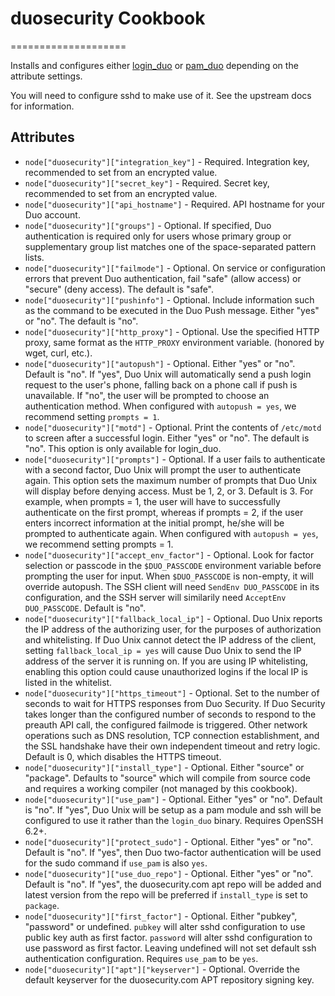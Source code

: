 # duosecurity Cookbook
====================

Installs and configures either
[login_duo](https://duo.com/docs/loginunix) or
[pam_duo](https://duo.com/docs/duounix) depending on the attribute
settings.

You will need to configure sshd to make use of it. See the upstream
docs for information.

## Attributes

- `node["duosecurity"]["integration_key"]` - Required. Integration key, recommended to set from an encrypted value.
- `node["duosecurity"]["secret_key"]` - Required. Secret key, recommended to set from an encrypted value.
- `node["duosecurity"]["api_hostname"]` - Required. API hostname for your Duo account.
- `node["duosecurity"]["groups"]` - Optional. If specified, Duo authentication is required only for users whose primary group or supplementary group list matches one of the space-separated pattern lists.
- `node["duosecurity"]["failmode"]` - Optional. On service or configuration errors that prevent Duo authentication, fail "safe" (allow access) or "secure" (deny access). The default is "safe".
- `node["duosecurity"]["pushinfo"]` - Optional. Include information such as the command to be executed in the Duo Push message. Either "yes" or "no". The default is "no".
- `node["duosecurity"]["http_proxy"]` - Optional. Use the specified HTTP proxy, same format as the `HTTP_PROXY` environment variable. (honored by wget, curl, etc.).
- `node["duosecurity"]["autopush"]` - Optional. Either "yes" or "no". Default is "no". If "yes", Duo Unix will automatically send a push login request to the user's phone, falling back on a phone call if push is unavailable. If "no", the user will be prompted to choose an authentication method. When configured with `autopush = yes`, we recommend setting `prompts = 1`.
- `node["duosecurity"]["motd"]` - Optional. Print the contents of `/etc/motd` to screen after a successful login. Either "yes" or "no". The default is "no". This option is only available for login_duo.
- `node["duosecurity"]["prompts"]` - Optional. If a user fails to authenticate with a second factor, Duo Unix will prompt the user to authenticate again. This option sets the maximum number of prompts that Duo Unix will display before denying access. Must be 1, 2, or 3. Default is 3. For example, when prompts = 1, the user will have to successfully authenticate on the first prompt, whereas if prompts = 2, if the user enters incorrect information at the initial prompt, he/she will be prompted to authenticate again. When configured with `autopush = yes`, we recommend setting prompts = 1.
- `node["duosecurity"]["accept_env_factor"]` - Optional. Look for factor selection or passcode in the `$DUO_PASSCODE` environment variable before prompting the user for input. When `$DUO_PASSCODE` is non-empty, it will override autopush. The SSH client will need `SendEnv DUO_PASSCODE` in its configuration, and the SSH server will similarily need `AcceptEnv DUO_PASSCODE`. Default is "no".
- `node["duosecurity"]["fallback_local_ip"]` - Optional. Duo Unix reports the IP address of the authorizing user, for the purposes of authorization and whitelisting. If Duo Unix cannot detect the IP address of the client, setting `fallback_local_ip = yes` will cause Duo Unix to send the IP address of the server it is running on. If you are using IP whitelisting, enabling this option could cause unauthorized logins if the local IP is listed in the whitelist.
- `node["duosecurity"]["https_timeout"]` - Optional. Set to the number of seconds to wait for HTTPS responses from Duo Security. If Duo Security takes longer than the configured number of seconds to respond to the preauth API call, the configured failmode is triggered. Other network operations such as DNS resolution, TCP connection establishment, and the SSL handshake have their own independent timeout and retry logic. Default is 0, which disables the HTTPS timeout.
- `node["duosecurity"]["install_type"]` - Optional. Either "source" or "package". Defaults to "source" which will compile from source code and requires a working compiler (not managed by this cookbook).
- `node["duosecurity"]["use_pam"]` - Optional. Either "yes" or "no". Default is "no". If "yes", Duo Unix will be setup as a pam module and ssh will be configured to use it rather than the `login_duo` binary. Requires OpenSSH 6.2+.
- `node["duosecurity"]["protect_sudo"]` - Optional. Either "yes" or "no". Default is "no". If "yes", then Duo two-factor authentication will be used for the sudo command if `use_pam` is also `yes`.
- `node["duosecurity"]["use_duo_repo"]` - Optional. Either "yes" or "no". Default is "no". If "yes", the duosecurity.com apt repo will be added and latest version from the repo will be preferred if `install_type` is set to `package`.
- `node["duosecurity"]["first_factor"]` - Optional. Either "pubkey", "password" or undefined. `pubkey` will alter sshd configuration to use public key auth as first factor. `password` will alter sshd configuration to use password as first factor. Leaving undefined will not set default ssh authentication configuration. Requires `use_pam` to be `yes`.
- `node["duosecurity"]["apt"]["keyserver"]` - Optional. Override the default keyserver for the duosecurity.com APT repository signing key.
